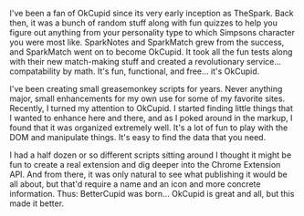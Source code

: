 



I've been a fan of OkCupid since its very early inception as TheSpark. Back then, it was a bunch of random stuff along with fun quizzes to help you figure out anything from your personality type to which Simpsons character you were most like. SparkNotes and SparkMatch grew from the success, and SparkMatch went on to become OkCupid. It took all the fun tests along with their new match-making stuff and created a revolutionary service... compatability by math. It's fun, functional, and free... it's OkCupid.

I've been creating small greasemonkey scripts for years. Never anything major, small enhancements for my own use for some of my favorite sites. Recently, I turned my attention to OkCupid. I started finding little things that I wanted to enhance here and there, and as I poked around in the markup, I found that it was organized extremely well. It's a lot of fun to play with the DOM and manipulate things. It's easy to find the data that you need.

I had a half dozen or so different scripts sitting around I thought it might be fun to create a real extension and dig deeper into the Chrome Extension API. And from there, it was only natural to see what publishing it would be all about, but that'd require a name and an icon and more concrete information. Thus: BetterCupid was born... OkCupid is great and all, but this made it better.
